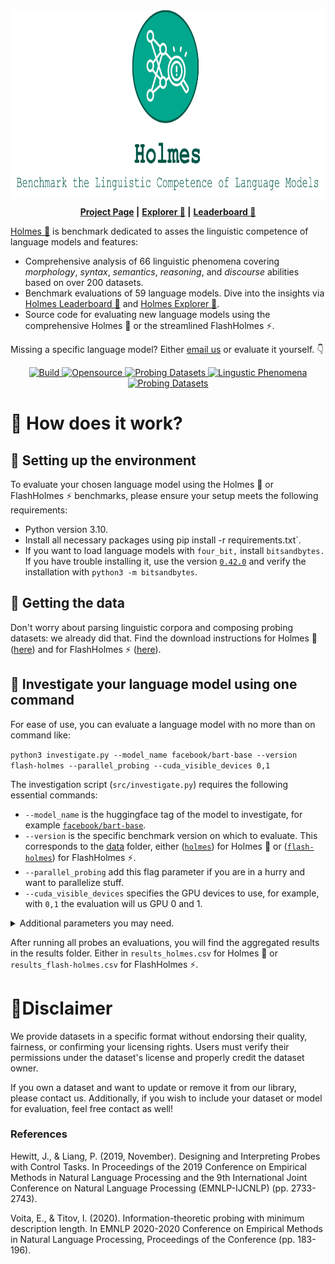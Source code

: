 <div align="center">
<img style="vertical-align:middle" height="300" src="logo.svg" />
    <p>
        <b><a href="https://holmes-benchmark.github.io/"><b>Project Page</b></a> |</b>
        <b><a href="https://holmes-explorer.streamlit.app/">Explorer 🔎</a> |</b>
        <b><a href="https://holmes-leaderboard.streamlit.app/">Leaderboard 🚀</a></b>
    <p>
</div>

[Holmes 🔎](https://holmes-benchmark.github.io) is benchmark dedicated to asses the linguistic competence of language models and features:

* Comprehensive analysis of 66 linguistic phenomena covering _morphology_, _syntax_, _semantics_, _reasoning_, and _discourse_ abilities based on over 200 datasets.
* Benchmark evaluations of 59 language models. Dive into the insights via [Holmes Leaderboard 🚀](https://holmes-leaderboard.streamlit.app/) and [Holmes Explorer 🔎](https://holmes-explorer.streamlit.app/).
* Source code for evaluating new language models using the comprehensive Holmes 🔎 or the streamlined FlashHolmes ⚡.

Missing a specific language model? Either [email us](holmesbenchmark@gmail.com) or evaluate it yourself. 👇

<p align="center">
    <a href="https://www.python.org/">
            <img alt="Build" src="https://img.shields.io/badge/Made%20with-Python-1f425f.svg?color=01A88D">
    </a>
    <a href="https://github.com/Holmes-Benchmark/holmes-evaluation">
        <img alt="Opensource" src="https://badges.frapsoft.com/os/v1/open-source.svg?v=103">
    </a>
    <a href="https://holmes-leaderboard.streamlit.app/">
        <img alt="Probing Datasets" src="https://img.shields.io/badge/Language_Models-50-01A88D">
    </a>
    <a href="https://holmes-explorer.streamlit.app/">
        <img alt="Lingustic Phenomena" src="https://img.shields.io/badge/Lingustic_Phenomena-66-01A88D">
    </a>
    <a href="https://holmes-explorer.streamlit.app/">
        <img alt="Probing Datasets" src="https://img.shields.io/badge/Probing_Datasets-202-01A88D">
    </a>
</p>

# 🔎 How does it work?

## 🔎️ Setting up the environment
To evaluate your chosen language model using the Holmes 🔎 or FlashHolmes ⚡ benchmarks, please ensure your setup meets the following requirements:
* Python version 3.10.
* Install all necessary packages using pip install -r requirements.txt`.
* If you want to load language models with `four_bit,` install `bitsandbytes.` If you have trouble installing it, use the version [`0.42.0`](https://github.com/TimDettmers/bitsandbytes/tree/0.42.0) and verify the installation with `python3 -m bitsandbytes`.

## 🔎 Getting the data
Don't worry about parsing linguistic corpora and composing probing datasets: we already did that.
 Find the download instructions for Holmes 🔎 ([here](data/holmes/README.md)) and for FlashHolmes ⚡ ([here](data/flash-holmes/README.md)).

## 🔎 Investigate your language model using one command
For ease of use, you can evaluate a language model with no more than on command like:

`python3 investigate.py --model_name facebook/bart-base --version flash-holmes --parallel_probing --cuda_visible_devices 0,1`

The investigation script (`src/investigate.py`) requires the following essential commands:
* `--model_name` is the huggingface tag of the model to investigate, for example [`facebook/bart-base`](https://huggingface.co/facebook/bart-base).
* `--version` is the specific benchmark version on which to evaluate. This corresponds to the [data](data) folder, either ([`holmes`](data/holmes)) for Holmes 🔎 or ([`flash-holmes`](data/flash-holmes)) for FlashHolmes ⚡.
* `--parallel_probing` add this flag parameter if you are in a hurry and want to parallelize stuff.
* `--cuda_visible_devices` specifies the GPU devices to use, for example, with `0,1` the evaluation will us GPU 0 and 1. 
<details>
<summary>Additional parameters you may need.</summary>

* `--dump_folder` (default `./dumps`) is the folder used to save the encoded probing datasets.
* `--force_encoding` add this flag parameter if you want to replace the dumped encodings of the probing dataset. Otherwise, we skip probing datasets when they are already encoded.
* `--model_precision` (default `full`) specifies the precision to use when loading the language model, either `full`, `half`, or `four_bit`. Make sure to install `bitsandbytes` when you want to use `four_bit`.
* `--encoding_batch_size` (default `10`) is the batch size when we encode the probing datasets. Lower this if you encounter out-of-memory errors on the GPU.
* `--in_filter` (default ``) defines a string filter to only consider probing datasets matching this filter. For example, when setting to `rst`, we only consider probing datasets like `rst-edu-depth`.
* `--control_task_types` (default `none`) whether to apply specific control tasks ([Hewitt et al., 2019](https://aclanthology.org/D19-1275/): `none` no control task is applied, `perm` input words will be shuffled randomly, `rand-weights` run the probes with random language model weights, and `randomization` run the probes with randomized labels.
* `--run_probe` (default `True`) run the default linear probe.
* `--run_mdl_probe` (default `False`) run the probe including minimal description length as in [Voita and Titov, 2020](https://aclanthology.org/2020.emnlp-main.14/)
* `--num_hidden_layers` (default `0`) hidden layers to consider within the probe. For example, with `0,1`, we evaluate the probes once with none (linear model) and once with one intermediate layer (MLP).
* `--seeds` (default `0,1,2,3,4`) seeds to consider when probing. With `0,1,2,3,4`, we run every probe five-time using these seeds.
* `--results_folder` (default `./results`) is the folder to save the probing results.
* `--force_probing` add this flag parameter if you want to re-probe and replace already evaluated probing datasets. Otherwise, we skip already probed datasets.
* `--dump_preds` use this flag parameter when you want to dump instance-level predictions for every probe for all probing datasets.
</details>

After running all probes an evaluations, you will find the aggregated results in the results folder. Either in `results_holmes.csv` for Holmes 🔎 or `results_flash-holmes.csv` for FlashHolmes ⚡.

# 🔎Disclaimer
We provide datasets in a specific format without endorsing their quality, fairness, or confirming your licensing rights. 
Users must verify their permissions under the dataset's license and properly credit the dataset owner.

If you own a dataset and want to update or remove it from our library, please contact us. 
Additionally, if you wish to include your dataset or model for evaluation, feel free contact as well!
### References

Hewitt, J., & Liang, P. (2019, November). Designing and Interpreting Probes with Control Tasks. In Proceedings of the 2019 Conference on Empirical Methods in Natural Language Processing and the 9th International Joint Conference on Natural Language Processing (EMNLP-IJCNLP) (pp. 2733-2743).

Voita, E., & Titov, I. (2020). Information-theoretic probing with minimum description length. In EMNLP 2020-2020 Conference on Empirical Methods in Natural Language Processing, Proceedings of the Conference (pp. 183-196).